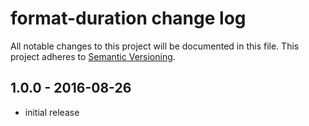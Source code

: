 # format-duration change log

All notable changes to this project will be documented in this file.
This project adheres to [Semantic Versioning](http://semver.org/).

## 1.0.0 - 2016-08-26
* initial release
